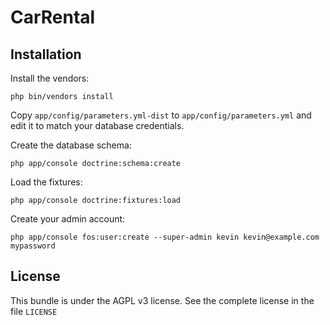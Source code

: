 CarRental
=========

Installation
------------

Install the vendors:

    php bin/vendors install

Copy `app/config/parameters.yml-dist` to `app/config/parameters.yml` and edit it to match your database credentials.

Create the database schema:

    php app/console doctrine:schema:create

Load the fixtures:

    php app/console doctrine:fixtures:load

Create your admin account:

    php app/console fos:user:create --super-admin kevin kevin@example.com mypassword

License
-------

This bundle is under the AGPL v3 license. See the complete license in the file `LICENSE`